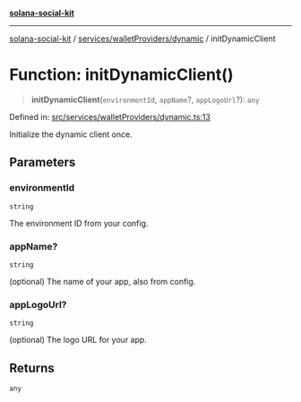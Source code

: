 [**solana-social-kit**](../../../../README.md)

***

[solana-social-kit](../../../../README.md) / [services/walletProviders/dynamic](../README.md) / initDynamicClient

# Function: initDynamicClient()

> **initDynamicClient**(`environmentId`, `appName`?, `appLogoUrl`?): `any`

Defined in: [src/services/walletProviders/dynamic.ts:13](https://github.com/SendArcade/solana-social-starter/blob/03568260ca96ed63f77049843c721de1cb011893/src/services/walletProviders/dynamic.ts#L13)

Initialize the dynamic client once.

## Parameters

### environmentId

`string`

The environment ID from your config.

### appName?

`string`

(optional) The name of your app, also from config.

### appLogoUrl?

`string`

(optional) The logo URL for your app.

## Returns

`any`
